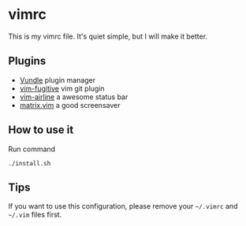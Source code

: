 vimrc
=====

This is my vimrc file. It's quiet simple, but I will make it better.

Plugins
-------------

* [Vundle][] plugin manager
* [vim-fugitive][] vim git plugin
* [vim-airline][] a awesome status bar
* [matrix.vim][] a good screensaver

[Vundle]: https://github.com/gmarik/Vundle.vim
[vim-fugitive]: https://github.com/tpope/vim-fugitive
[vim-airline]: https://github.com/bling/vim-airline
[matrix.vim]: http://www.vim.org/scripts/script.php?script_id=1189


How to use it
-------------

Run command

    ./install.sh

Tips
----

If you want to use this configuration, please remove your `~/.vimrc` and `~/.vim` files first.
